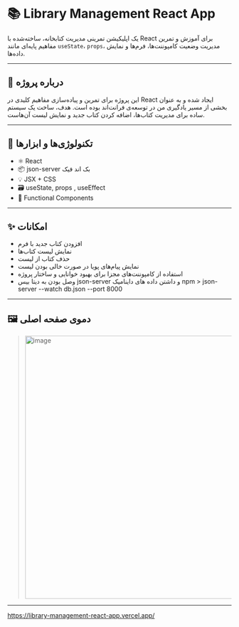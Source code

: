 

# 📚 Library Management React App

یک اپلیکیشن تمرینی مدیریت کتابخانه، ساخته‌شده با React برای آموزش و تمرین مفاهیم پایه‌ای مانند `useState`، `props`، مدیریت وضعیت کامپوننت‌ها، فرم‌ها و نمایش داده‌ها.

---

## 🧠 درباره پروژه

این پروژه برای تمرین و پیاده‌سازی مفاهیم کلیدی در React ایجاد شده و به عنوان بخشی از مسیر یادگیری من در توسعه‌ی فرانت‌اند بوده است. هدف، ساخت یک سیستم ساده برای مدیریت کتاب‌ها، اضافه کردن کتاب جدید و نمایش لیست آن‌هاست.

---

## 🔧 تکنولوژی‌ها و ابزارها

- ⚛️ React
- 📦 json-server بک اند فیک
- 💡 JSX + CSS
- 🗃️ useState, props , useEffect
- 🎯 Functional Components

---

## ✨ امکانات

- افزودن کتاب جدید با فرم
- نمایش لیست کتاب‌ها
- حذف کتاب از لیست
- نمایش پیام‌های پویا در صورت خالی بودن لیست
- استفاده از کامپوننت‌های مجزا برای بهبود خوانایی و ساختار پروژه
- وصل بودن به دیتا بیس  json-server  و داشتن داده های داینامیک    npm > json-server --watch db.json --port 8000

---

## 🖼️ دموی صفحه اصلی

> <img width="963" height="592" alt="image" src="https://github.com/user-attachments/assets/da2642e6-9a4f-4816-8b7f-ee8e0afc1d93" />


---
https://library-management-react-app.vercel.app/